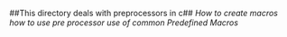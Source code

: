 ##This directory deals with preprocessors in c##
*How to create macros*
*how to use pre processor*
*use of common Predefined Macros*